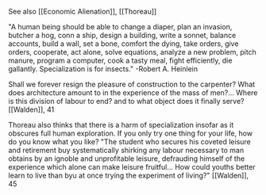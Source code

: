 See also [[Economic Alienation]], [[Thoreau]]

"A human being should be able to change a diaper, plan an invasion, butcher a hog, conn a ship, design a building, write a sonnet, balance accounts, build a wall, set a bone, comfort the dying, take orders, give orders, cooperate, act alone, solve equations, analyze a new problem, pitch manure, program a computer, cook a tasty meal, fight efficiently, die gallantly. Specialization is for insects."
	-Robert A. Heinlein

Shall we forever resign the pleasure of construction to the carpenter? What does architecture amount to in the experience of the mass of men?... Where is this division of labour to end? and to what object does it finally serve?
	[[Walden]], 41 

Thoreau also thinks that there is a harm of specialization insofar as it obscures full human exploration. If you only try one thing for your life, how do you know what you like? 
"The student who secures his coveted leisure and retirement buy systematically shirking any labour necessary to man obtains by an ignoble and unprofitable leisure, defrauding himself  of the experience which alone can make leisure fruitful... How could youths better learn to live than byu at once trying the experiment of living?"
	[[Walden]], 45